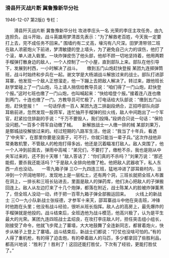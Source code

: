 ### 滑县歼灭战片断  冀鲁豫新华分社

1946-12-07
第2版()
专栏：

　　滑县歼灭战片断
    冀鲁豫新华分社
    攻进李庄头一名
    光荣的李庄主攻任务，由九连担负。战斗开始，战斗英雄用梦清首先表示：“为了解救老百姓，今天我一定要打上去，完不成任务不回来。”
    围墙约有二丈高，壕沟有八尺深。田梦清带领二班在敌人浓密炮火下前进，梦清敏捷的登上墙头，为了避免自己火力的误伤，他打了个滚，单人进入砦里。一块炸弹皮伤了他头部，他却不顾一切地坚持着，他用两颗手榴弹打散身边的敌人，一个人控制了一个小屋，直到部队上来。部队在他引导下，发展到村西，一小时解决了战斗。
　  缴到五门山炮赶快登报
    某团九连掷弹筒班，战斗时始终和步兵在一起。谢文学是大杨湖战斗解放过来的战士。部队打进邵耳寨，他发现一个敌人正想溜走，他一下蹦上去把敌人解决了。转过来，跟他班长赵学堂碰上了一门山炮，马上请人捎信给教导员说：“咱们得了一门山炮，赶快登个报。”这时七班也缴了一门山炮，也叫喊起来：“快给咱登个报。”接着连八连也缴到两门，十连也缴了一门。方教导员可忙极了，打电话给大队部说：“缴到五门山炮，赶快登报！”
  　一句话俘虏一百人
    某团九连二排副段炳合，正招呼部队向邵耳砦前进，忽然发现一股蒋军，连忙抽开手榴弹的拉火线，敌人中间跑出了一个军官，赶紧拉住排副的手说：“千万不要毁人，我们投降。”段炳合只说一句话：“保险没问题。”一百多个蒋军自动缴了械。
　  新解放战士一人缴一排的械
    某部刘果万，是鄄城战役解放过来的。经过短期的八路军生活，他说：“我当了十年兵，看透了‘中央军’，在那里你要是没面子，可不行，你就只能当一辈子兵。”这次作战他非常勇敢机警，不管敌人的枪炮打得多凶，他还是沉着瞄准打敌人。敌人突围了，他一个人冲到前面去，弹雨中高喊：“弟兄们，不要打了，缴枪不杀，我也是刚从中央军过来的，还不到十天哪！”敌人答话了：“你们真的不杀吗？”刘果万说：“那还能假，要杀我还能活吗？”于是敌人全排向他缴了枪。他把敌人武器收下，私人东西一点也没动。
  　一零九箱子弹
    三○一九四连三班，猛地冲进了邵耳砦村内，当冲到一个开阔地带时，发现地上是一层松土，还有两个洞，三班长就把全班人布置在洞上，一排长和三班长钻进去，里面是敌人的弹药库，他们决心把敌人的子弹搬回连上。敌人从左边打来了十几个炮弹，都落在附近，战士陈某人的脸被炸弹薰黑了，但全班人没动一动，终于把一百零九箱子弹全部搬运回来。
　  火线上的新战士
    三○一九小队新战士张绥德，才参军十来天，邵耳寨战斗中他在突击班，冲锋时他跑在头里；他没有战斗经验，很听从班长指挥。敌人占的高房上，最先爆炸的手榴弹就是他投的。战斗结束后，全班选他为战斗模范，他高兴极了，认为是平生最大的光荣。某团九连四班战士孟绍良，在攻打李庄敌人时，担任突击组小组长，刚接受了命令，他就飞步爬上了寨墙，大大地鼓舞了全连新同志，都冒着炮火，快步从梯子上登上了寨墙。战斗结束后，新战士们都说：“打仗也没啥可怕的。”有的人得了重机枪，有的得了迫击炮，有的牵着敌人的马匹，多少都拿回了些胜利品，都高兴地说：“胜利了！胜利了！这回还能打胜仗，下次有了经验，更能打胜仗了。”

